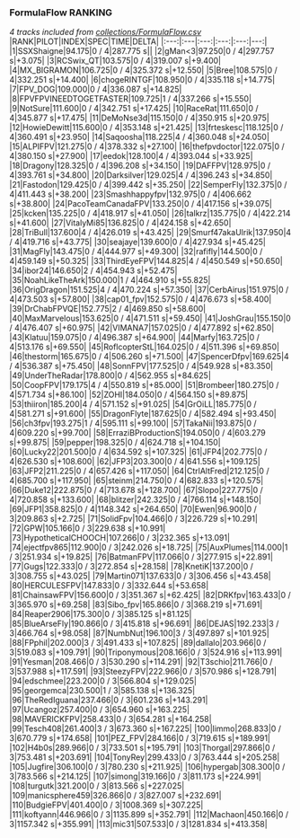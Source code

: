 ### FormulaFlow RANKING
*4 tracks included from [collections/FormulaFlow.csv](/collections/FormulaFlow.csv)*
|RANK|PILOT|INDEX|SPEC|TIME|DELTA|
|:---:|:---|:---:|:---:|:---:|---:|
|1|SSXShaigne|94.175|0 / 4|287.775 s||
|2|gMan&lt;3|97.250|0 / 4|297.757 s|+3.075|
|3|RCSwix_QT|103.575|0 / 4|319.007 s|+9.400|
|4|MX_BIGRAMON|106.725|0 / 4|325.372 s|+12.550|
|5|Bree|108.575|0 / 4|332.251 s|+14.400|
|6|chogeRINTGF|108.950|0 / 4|335.118 s|+14.775|
|7|FPV_DOG|109.000|0 / 4|336.087 s|+14.825|
|8|FPVFPVINEEDTOGETFASTER|109.725|1 / 4|337.266 s|+15.550|
|9|NotSure|111.600|0 / 4|342.751 s|+17.425|
|10|RaceRat|111.650|0 / 4|345.877 s|+17.475|
|11|DeMoNse3d|115.150|0 / 4|350.915 s|+20.975|
|12|HowieDewitt|115.600|0 / 4|353.148 s|+21.425|
|13|frteskesc|118.125|0 / 4|360.491 s|+23.950|
|14|Saqoosha|118.225|4 / 4|360.048 s|+24.050|
|15|ALPIFPV|121.275|0 / 4|378.332 s|+27.100|
|16|thefpvdoctor|122.075|0 / 4|380.150 s|+27.900|
|17|eedok|128.100|4 / 4|393.044 s|+33.925|
|18|Dragony|128.325|0 / 4|396.208 s|+34.150|
|19|DAFFPV|128.975|0 / 4|393.761 s|+34.800|
|20|Darksilver|129.025|4 / 4|396.243 s|+34.850|
|21|Fastodon|129.425|0 / 4|399.442 s|+35.250|
|22|SemperFly|132.375|0 / 4|411.443 s|+38.200|
|23|Smashhappyfpv|132.975|0 / 4|406.662 s|+38.800|
|24|PacoTeamCanadaFPV|133.250|0 / 4|417.156 s|+39.075|
|25|kcken|135.225|0 / 4|418.917 s|+41.050|
|26|talkrz|135.775|0 / 4|422.214 s|+41.600|
|27|VitalyMi85|136.825|0 / 4|424.158 s|+42.650|
|28|TriBull|137.600|4 / 4|426.019 s|+43.425|
|29|Smurf47akaUlrik|137.950|4 / 4|419.716 s|+43.775|
|30|seajaye|139.600|0 / 4|427.934 s|+45.425|
|31|MagFly|143.475|0 / 4|444.977 s|+49.300|
|32|rafifly|144.500|0 / 4|459.149 s|+50.325|
|33|ThirdEyeFPV|144.825|4 / 4|450.549 s|+50.650|
|34|ibor24|146.650|2 / 4|454.943 s|+52.475|
|35|NoahLikeTheArk|150.000|1 / 4|464.910 s|+55.825|
|36|OrigDragon|151.525|4 / 4|470.224 s|+57.350|
|37|CerbAirus|151.975|0 / 4|473.503 s|+57.800|
|38|cap01_fpv|152.575|0 / 4|476.673 s|+58.400|
|39|DrChabFPVQE|152.775|2 / 4|469.850 s|+58.600|
|40|MaxMarvelous|153.625|0 / 4|471.511 s|+59.450|
|41|JoshGrau|155.150|0 / 4|476.407 s|+60.975|
|42|VIMANA7|157.025|0 / 4|477.892 s|+62.850|
|43|Klatuu|159.075|0 / 4|496.387 s|+64.900|
|44|Marfy|163.725|0 / 4|513.176 s|+69.550|
|45|RoflcopterStL|164.025|0 / 4|511.396 s|+69.850|
|46|thestorm|165.675|0 / 4|506.260 s|+71.500|
|47|SpencerDfpv|169.625|4 / 4|536.387 s|+75.450|
|48|SonnFPV|177.525|0 / 4|549.928 s|+83.350|
|49|UnderTheRadar|178.800|0 / 4|562.955 s|+84.625|
|50|CoopFPV|179.175|4 / 4|550.819 s|+85.000|
|51|Brombeer|180.275|0 / 4|571.734 s|+86.100|
|52|ZOHI|184.050|0 / 4|564.150 s|+89.875|
|53|thiiron|185.200|4 / 4|571.152 s|+91.025|
|54|GrOiLL|185.775|0 / 4|581.271 s|+91.600|
|55|DragonFlyte|187.625|0 / 4|582.494 s|+93.450|
|56|ch3fpv|193.275|1 / 4|595.111 s|+99.100|
|57|TakaNii|193.875|0 / 4|609.220 s|+99.700|
|58|ErraziBProductionS|194.050|0 / 4|603.279 s|+99.875|
|59|pepper|198.325|0 / 4|624.718 s|+104.150|
|60|Lucky22|201.500|0 / 4|634.592 s|+107.325|
|61|JFP4|202.775|0 / 4|626.530 s|+108.600|
|62|JFP3|203.300|0 / 4|641.556 s|+109.125|
|63|JFP2|211.225|0 / 4|657.426 s|+117.050|
|64|CtrlAltFred|212.125|0 / 4|685.700 s|+117.950|
|65|steinm|214.750|0 / 4|682.833 s|+120.575|
|66|Duke12|222.875|0 / 4|713.678 s|+128.700|
|67|Slopo|227.775|0 / 4|720.858 s|+133.600|
|68|blitzer|242.325|0 / 4|766.114 s|+148.150|
|69|JFP1|358.825|0 / 4|1148.342 s|+264.650|
|70|Ewen|96.900|0 / 3|209.863 s|+2.725|
|71|SolidFpv|104.466|0 / 3|226.729 s|+10.291|
|72|GPW|105.166|0 / 3|229.638 s|+10.991|
|73|HypotheticalCHOOCH|107.266|0 / 3|232.365 s|+13.091|
|74|ejectfpv865|112.900|0 / 3|242.026 s|+18.725|
|75|AuxPlumes|114.000|1 / 3|251.934 s|+19.825|
|76|BatmanFPV|117.066|0 / 3|277.915 s|+22.891|
|77|Gugs|122.333|0 / 3|272.854 s|+28.158|
|78|KnetiK|137.200|0 / 3|308.755 s|+43.025|
|79|Martin071|137.633|0 / 3|306.456 s|+43.458|
|80|HERCULESFPV|147.833|0 / 3|332.644 s|+53.658|
|81|ChainsawFPV|156.600|0 / 3|351.367 s|+62.425|
|82|DRKfpv|163.433|0 / 3|365.970 s|+69.258|
|83|Sibo_fpv|165.866|0 / 3|368.219 s|+71.691|
|84|Reaper2906|175.300|0 / 3|385.125 s|+81.125|
|85|BlueArseFly|190.866|0 / 3|415.818 s|+96.691|
|86|DEJAS|192.233|3 / 3|466.764 s|+98.058|
|87|NumbNut|196.100|3 / 3|497.897 s|+101.925|
|88|FPphil|202.000|3 / 3|491.433 s|+107.825|
|89|dallalo|203.966|0 / 3|519.083 s|+109.791|
|90|Triponymous|208.166|0 / 3|524.916 s|+113.991|
|91|Yesman|208.466|0 / 3|530.290 s|+114.291|
|92|T3schio|211.766|0 / 3|537.988 s|+117.591|
|93|SteezyFPV|222.966|0 / 3|570.986 s|+128.791|
|94|edschmee|223.200|0 / 3|566.804 s|+129.025|
|95|georgemca|230.500|1 / 3|585.138 s|+136.325|
|96|TheRedIguana|237.466|0 / 3|601.236 s|+143.291|
|97|Ucangoz|257.400|0 / 3|654.960 s|+163.225|
|98|MAVERICKFPV|258.433|0 / 3|654.281 s|+164.258|
|99|Tesch408|261.400|3 / 3|673.360 s|+167.225|
|100|limmo|268.833|0 / 3|670.779 s|+174.658|
|101|PEZ_FPV|284.166|0 / 3|719.615 s|+189.991|
|102|H4b0s|289.966|0 / 3|733.501 s|+195.791|
|103|Thorgal|297.866|0 / 3|753.481 s|+203.691|
|104|TonyRey|299.433|0 / 3|763.444 s|+205.258|
|105|Jugfire|306.100|0 / 3|780.230 s|+211.925|
|106|hypergab|308.300|0 / 3|783.566 s|+214.125|
|107|simong|319.166|0 / 3|811.173 s|+224.991|
|108|turgutk|321.200|0 / 3|813.566 s|+227.025|
|109|manicsphere459|326.866|0 / 3|827.007 s|+232.691|
|110|BudgieFPV|401.400|0 / 3|1008.369 s|+307.225|
|111|koftyann|446.966|0 / 3|1135.899 s|+352.791|
|112|Machaon|450.166|0 / 3|1157.342 s|+355.991|
|113|mic31|507.533|0 / 3|1281.834 s|+413.358|
